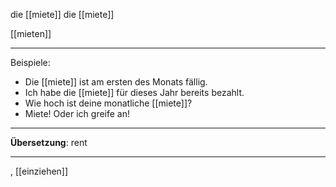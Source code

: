 die [[miete]]
die [[miete]]

[[mieten]]


---
Beispiele:

- Die [[miete]] ist am ersten des Monats fällig.
- Ich habe die [[miete]] für dieses Jahr bereits bezahlt.
- Wie hoch ist deine monatliche [[miete]]?
- Miete! Oder ich greife an!  

---

**Übersetzung**: rent

---


, [[einziehen]]
